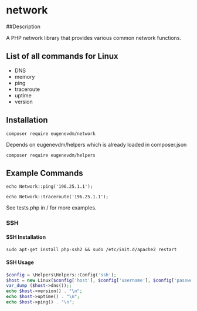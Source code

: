 # network

##Description

A PHP network library that provides various common network functions.

## List of all commands for Linux

* DNS
* memory
* ping
* traceroute
* uptime
* version 

## Installation

`composer require eugenevdm/network`

Depends on eugenevdm/helpers which is already loaded in composer.json

`composer require eugenevdm/helpers`

## Example Commands

`echo Network::ping('196.25.1.1');`

`echo Network::traceroute('196.25.1.1');`

See tests.php in / for more examples.

### SSH

#### SSH Installation

`sudo apt-get install php-ssh2 && sudo /etc/init.d/apache2 restart`

#### SSH Usage

```php
$config = \Helpers\Helpers::Config('ssh');
$host = new Linux($config['host'], $config['username'], $config['password']);
var_dump ($host->dns());;
echo $host->version() . "\n";
echo $host->uptime() . "\n";
echo $host->ping() . "\n";
```